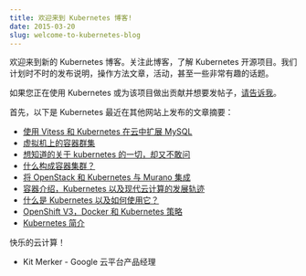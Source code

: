 ```yaml
---
title: 欢迎来到 Kubernetes 博客!
date: 2015-03-20
slug: welcome-to-kubernetes-blog
---
```


<!--
---
title: Welcome to the Kubernetes Blog!
date: 2015-03-20
slug: welcome-to-kubernetes-blog
url: /blog/2015/03/Welcome-To-Kubernetes-Blog
---
-->

<!--
Welcome to the new Kubernetes Blog. Follow this blog to learn about the Kubernetes Open Source project. We plan to post release notes, how-to articles, events, and maybe even some off topic fun here from time to time.
-->
欢迎来到新的 Kubernetes 博客。关注此博客，了解 Kubernetes 开源项目。我们计划时不时的发布说明，操作方法文章，活动，甚至一些非常有趣的话题。

<!--
If you are using Kubernetes or contributing to the project and would like to do a guest post, [please let me know](mailto:kitm@google.com).
-->
如果您正在使用 Kubernetes 或为该项目做出贡献并想要发帖子，[请告诉我](mailto:kitm@google.com)。

<!--
To start things off, here's a roundup of recent Kubernetes posts from other sites:
-->
首先，以下是 Kubernetes 最近在其他网站上发布的文章摘要：

<!--
- [Scaling MySQL in the cloud with Vitess and Kubernetes](http://googlecloudplatform.blogspot.com/2015/03/scaling-MySQL-in-the-cloud-with-Vitess-and-Kubernetes.html)
- [Container Clusters on VMs](http://googlecloudplatform.blogspot.com/2015/02/container-clusters-on-vms.html)
- [Everything you wanted to know about Kubernetes but were afraid to ask](http://googlecloudplatform.blogspot.com/2015/01/everything-you-wanted-to-know-about-Kubernetes-but-were-afraid-to-ask.html)
- [What makes a container cluster?](http://googlecloudplatform.blogspot.com/2015/01/what-makes-a-container-cluster.html)
- [Integrating OpenStack and Kubernetes with Murano](https://www.mirantis.com/blog/integrating-openstack-and-kubernetes-with-murano/)
- [An introduction to containers, Kubernetes, and the trajectory of modern cloud computing](http://googlecloudplatform.blogspot.com/2015/01/in-coming-weeks-we-will-be-publishing.html)
- [What is Kubernetes and how to use it?](http://www.centurylinklabs.com/what-is-kubernetes-and-how-to-use-it/)
- [OpenShift V3, Docker and Kubernetes Strategy](https://blog.openshift.com/v3-docker-kubernetes-interview/)
- [An Introduction to Kubernetes](https://www.digitalocean.com/community/tutorials/an-introduction-to-kubernetes)
-->

- [使用 Vitess 和 Kubernetes 在云中扩展 MySQL](http://googlecloudplatform.blogspot.com/2015/03/scaling-MySQL-in-the-cloud-with-Vitess-and-Kubernetes.html)
- [虚拟机上的容器群集](http://googlecloudplatform.blogspot.com/2015/02/container-clusters-on-vms.html)
- [想知道的关于 kubernetes 的一切，却又不敢问](http://googlecloudplatform.blogspot.com/2015/01/everything-you-wanted-to-know-about-Kubernetes-but-were-afraid-to-ask.html)
- [什么构成容器集群？](http://googlecloudplatform.blogspot.com/2015/01/what-makes-a-container-cluster.html)
- [将 OpenStack 和 Kubernetes 与 Murano 集成](https://www.mirantis.com/blog/integrating-openstack-and-kubernetes-with-murano/)
- [容器介绍，Kubernetes 以及现代云计算的发展轨迹](http://googlecloudplatform.blogspot.com/2015/01/in-coming-weeks-we-will-be-publishing.html)
- [什么是 Kubernetes 以及如何使用它？](http://www.centurylinklabs.com/what-is-kubernetes-and-how-to-use-it/)
- [OpenShift V3，Docker 和 Kubernetes 策略](https://blog.openshift.com/v3-docker-kubernetes-interview/)
- [Kubernetes 简介](https://www.digitalocean.com/community/tutorials/an-introduction-to-kubernetes)

<!--
Happy cloud computing!
-->
快乐的云计算！

<!--
 - Kit Merker - Product Manager, Google Cloud Platform
-->
 - Kit Merker - Google 云平台产品经理
